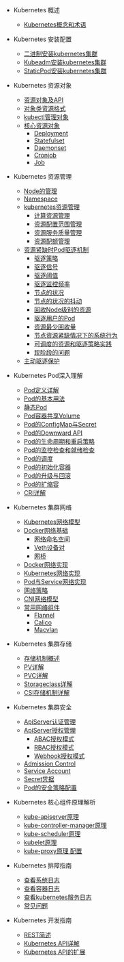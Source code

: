 * Kubernetes 概述

  * [Kubernetes概念和术语](kubernetes/01.Concepts.md)

* Kubernetes 安装配置

  * [二进制安装kubernetes集群](kubernetes/02.Install-kubernetes-cluster-Binary.md)
  * [Kubeadm安装kubernetes集群](kubernetes/03.Install-kubernetes-cluster-Kubeadm.md)
  * [StaticPod安装kubernetes集群](kubernetes/04.Install-kubernetes-cluster-StaticPod.md)

* Kubernetes 资源对象

  * [资源对象及API](kubernetes/configuration.md)
  * [对象类资源格式](kubernetes/themes.md)
  * [kubectl管理对象](kubernetes/plugins.md)
  * [核心资源对象](kubernetes/plugins.md)
    * [Deployment](kubernetes/plugins.md)
    * [Statefulset](kubernetes/plugins.md)
    * [Daemonset](kubernetes/plugins.md)
    * [Cronjob](kubernetes/plugins.md)
    * [Job](kubernetes/plugins.md)

* Kubernetes 资源管理

  * [Node的管理](kubernetes/configuration.md)
  * [Namespace](kubernetes/configuration.md)
  * [kubernetes资源管理](kubernetes/configuration.md)
    * [计算资源管理](kubernetes/configuration.md)
    * [资源配置范围管理](kubernetes/configuration.md)
    * [资源服务质量管理](kubernetes/configuration.md)
    * [资源配额管理](kubernetes/configuration.md)
  * [资源紧缺时Pod驱逐机制](kubernetes/themes.md)
    * [驱逐策略](kubernetes/configuration.md)
    * [驱逐信号](kubernetes/configuration.md)
    * [驱逐阈值](kubernetes/configuration.md)
    * [驱逐监控频率](kubernetes/configuration.md)
    * [节点的状况](kubernetes/configuration.md)
    * [节点的状况的抖动](kubernetes/configuration.md)
    * [回收Node级别的资源](kubernetes/configuration.md)
    * [驱逐用户的Pod](kubernetes/configuration.md)
    * [资源最少回收量](kubernetes/configuration.md)
    * [节点资源紧缺情况下的系统行为](kubernetes/configuration.md)
    * [可调度的资源和驱逐策略实践](kubernetes/configuration.md)
    * [现阶段的问题](kubernetes/configuration.md)
  * [主动驱逐保护](kubernetes/plugins.md)

* Kubernetes Pod深入理解

  * [Pod定义详解](kubernetes/configuration.md)
  * [Pod的基本用法](kubernetes/themes.md)
  * [静态Pod](kubernetes/plugins.md)
  * [Pod容器共享Volume](kubernetes/write-a-plugin.md)
  * [Pod的ConfigMap与Secret](kubernetes/markdown.md)
  * [Pod的Downward API](kubernetes/language-highlight.md)
  * [Pod的生命周期和重启策略](kubernetes/language-highlight.md)
  * [Pod的监控检查和就绪检查](kubernetes/language-highlight.md)
  * [Pod的调度](kubernetes/language-highlight.md)
  * [Pod的初始化容器](kubernetes/language-highlight.md)
  * [Pod的升级与回滚](kubernetes/language-highlight.md)
  * [Pod的扩缩容](kubernetes/language-highlight.md)
  * [CRI详解](kubernetes/write-a-plugin.md)

* Kubernetes 集群网络

  * [Kubernetes网络模型](kubernetes/configuration.md)
  * [Docker网络基础](kubernetes/themes.md)
    * [网络命名空间](kubernetes/themes.md)
    * [Veth设备对](kubernetes/themes.md)
    * [网桥](kubernetes/themes.md)
  * [Docker网络实现](kubernetes/plugins.md)
  * [Kubernetes网络实现](kubernetes/write-a-plugin.md)
  * [Pod与Service网络实现](kubernetes/markdown.md)
  * [网络策略](kubernetes/language-highlight.md)
  * [CNI网络模型](kubernetes/language-highlight.md)
  * [常用网络组件](kubernetes/language-highlight.md)
    * [Flannel](kubernetes/language-highlight.md)
    * [Calico](kubernetes/language-highlight.md)
    * [Macvlan](kubernetes/language-highlight.md)

* Kubernetes 集群存储

  * [存储机制概述](kubernetes/configuration.md)
  * [PV详解](kubernetes/themes.md)
  * [PVC详解](kubernetes/plugins.md)
  * [Storageclass详解](kubernetes/write-a-plugin.md)
  * [CSI存储机制详解](kubernetes/markdown.md)

* Kubernetes 集群安全

  * [ApiServer认证管理](kubernetes/configuration.md)
  * [ApiServer授权管理](kubernetes/themes.md)
    * [ABAC授权模式](kubernetes/themes.md)
    * [RBAC授权模式](kubernetes/themes.md)
    * [Webhook授权模式](kubernetes/themes.md)
  * [Admission Control](kubernetes/plugins.md)
  * [Service Account](kubernetes/write-a-plugin.md)
  * [Secret凭据](kubernetes/markdown.md)
  * [Pod的安全策略配置](kubernetes/language-highlight.md)

* Kubernetes 核心组件原理解析

  * [kube-apiserver原理](kubernetes/configuration.md)
  * [kube-controller-manager原理](kubernetes/themes.md)
  * [kube-scheduler原理](kubernetes/plugins.md)
  * [kubelet原理](kubernetes/write-a-plugin.md)
  * [kube-proxy原理 配置](kubernetes/markdown.md)

* Kubernetes 排障指南

  * [查看系统日志](kubernetes/configuration.md)
  * [查看容器日志](kubernetes/themes.md)
  * [查看kubernetes服务日志](kubernetes/plugins.md)
  * [常见问题](kubernetes/write-a-plugin.md)

* Kubernetes 开发指南

  * [REST简述](kubernetes/configuration.md)
  * [Kubernetes API详解](kubernetes/themes.md)
  * [Kubernetes API的扩展](kubernetes/plugins.md)
